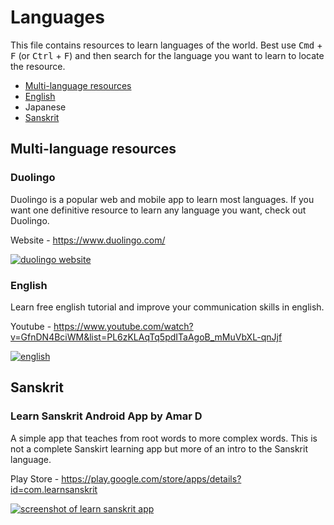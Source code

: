 # Languages

This file contains resources to learn languages of the world. Best use <kbd>Cmd</kbd> + <kbd>F</kbd> (or <kbd>Ctrl</kbd> + <kbd>F</kbd>) and then search for the language you want to learn to locate the resource.

* [Multi-language resources](#multi)
* [English](#english)
* Japanese
* [Sanskrit](#sanskrit)


<a name="multi"></a>
## Multi-language resources

### Duolingo

Duolingo is a popular web and mobile app to learn most languages. If you want one definitive resource to learn any language you want, check out Duolingo.

Website - https://www.duolingo.com/

[![duolingo website](https://user-images.githubusercontent.com/4047597/66025579-706fea00-e514-11e9-855d-e935229432ac.png)](https://duolingo.com)


### English

Learn free english tutorial and improve your communication skills in english.

Youtube - https://www.youtube.com/watch?v=GfnDN4BciWM&list=PL6zKLAqTq5pdITaAgoB_mMuVbXL-qnJjf

[![english](https://user-images.githubusercontent.com/41269164/70046238-a2243080-15eb-11ea-8de6-e5c00e75cc9b.PNG)](https://www.evidyarthi.in/english/english-grammar)


## Sanskrit

### Learn Sanskrit Android App by Amar D

A simple app that teaches from root words to more complex words. This is not a complete Sanskirt learning app but more of an intro to the Sanskrit language.

Play Store - https://play.google.com/store/apps/details?id=com.learnsanskrit

[![screenshot of learn sanskrit app](https://user-images.githubusercontent.com/4047597/66036406-c3549c00-e52a-11e9-8acd-8a95a1cc736e.jpg)](https://play.google.com/store/apps/details?id=com.learnsanskrit)
